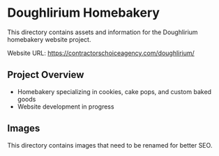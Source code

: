 # Doughlirium Homebakery

This directory contains assets and information for the Doughlirium homebakery website project.

Website URL: https://contractorschoiceagency.com/doughlirium/

## Project Overview
- Homebakery specializing in cookies, cake pops, and custom baked goods
- Website development in progress

## Images
This directory contains images that need to be renamed for better SEO.